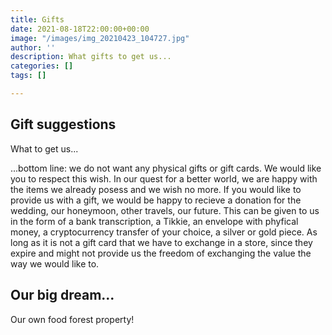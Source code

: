 ```yaml
---
title: Gifts
date: 2021-08-18T22:00:00+00:00
image: "/images/img_20210423_104727.jpg"
author: ''
description: What gifts to get us...
categories: []
tags: []

---
```

## Gift suggestions

What to get us...

...bottom line: we do not want any physical gifts or gift cards. We would like you to respect this wish. In our quest for a better world, we are happy with the items we already posess and we wish no more. If you would like to provide us with a gift, we would be happy to recieve a donation for the wedding, our honeymoon, other travels, our future. This can be given to us in the form of a bank transcription, a Tikkie, an envelope with phyfical money, a cryptocurrency transfer of your choice, a silver or gold piece. As long as it is not a gift card that we have to exchange in a store, since they expire and might not provide us the freedom of exchanging the value the way we would like to.

## Our big dream...

Our own food forest property!